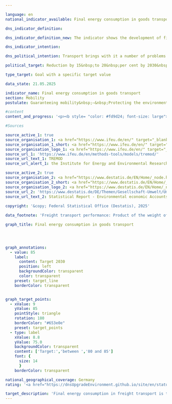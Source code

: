 ```yaml
---

language: en        
national_indicator_available: Final energy consumption in goods transport        

dns_indicator_definition:         

dns_indicator_definition_new: The indicator shows the development of final energy consumption for the domestic transport of goods by inland waterway, rail and road compared to the base year 2015.        

dns_indicator_intention:         

dns_political_intention: Transport brings with it a number of problems. For example, noise and air pollutants affect the quality of life, particularly in cities, and transport-related emissions contribute to climate change. The emission of harmful greenhouse gases (GHG) is closely linked to the energy consumed in transport.        

political_target: Reduction by 15&nbsp;to 20&nbsp;per cent by 2030&nbsp;compared to 2015        

type_target: Goal with a specific target value        

data_state: 21.05.2025        

indicator_name: Final energy consumption in goods transport        
section: Mobility        
postulate: Guaranteeing mobility&nbsp;–&nbsp;Protecting the environment        

#content         
content_and_progress: '<p><b style= "color: #fd9d24; font-size: large">11.2.a Final energy consumption in goods transport</b><br><br>This indicator represents the final energy consumption (FEC) attributable to the transport of goods. Final energy refers to the energy directly used in transport, such as petrol or diesel fuel. Transformation losses during fuel production as well as potential transmission losses are not taken into account. Data on domestic transport-related FEC originate from the Transport Emission Model (<abbr title="Transport Emission Model" tabindex="0">TREMOD</abbr>) database of the Institute for Energy and Environmental Research (<abbr title="Institute for Energy and Environmental Research" tabindex="0">ifeu</abbr>). <abbr title="Transport Emission Model" tabindex="0">TREMOD</abbr> is a model designed to assess transport emissions. Fuel consumption within Germany is recorded regardless of where refuelling takes place.<br><br>The same model also provides data on freight transport performance. Air freight is excluded due to its comparatively small share. Because the indicator is defined to cover only domestic FEC, the effects of increasing international interconnections of the German economy within the context of globalisation are inadequately reflected.<br><br>The politically established target for this indicator is to reduce final energy consumption in freight transport by 15&nbsp;% to 20&nbsp;% from 2005&nbsp;to 2030.<br><br>In addition to energy consumption, energy efficiency is also presented, defined as energy consumption per tonne-kilometre. The number of tonne-kilometres provides insight into how transport performance&nbsp;–&nbsp;that is, the amount of freight transported in tonnes multiplied by the distance travelled in kilometres&nbsp;–&nbsp;has changed.<br><br>In 2023, the FEC caused by freight transport amounted to 26.1&nbsp;%<sup>1</sup> of total final energy consumption in the transport sector.<br><br>In 2023, FEC in freight transport fell below the 2005&nbsp;level for the first time since 2013, showing a decline of 1.3&nbsp;%. Combined with an increase in freight transport performance of 94&nbsp;billion tonne-kilometres compared to 2005, this resulted in a significant efficiency improvement of 15.4&nbsp;% in 2023&nbsp;relative to 2005. If the recent trend continues, the minimum reduction target of 15&nbsp;% compared to 2005&nbsp;by 2030&nbsp;is likely to be narrowly achieved.<br><br>Road freight transport’s FEC in 2023&nbsp;was approximately at the 2005&nbsp;level (+0.3&nbsp;%). In contrast, energy consumption for freight transport by rail and inland waterways decreased substantially (–7.1&nbsp;% and –39.8&nbsp;%, respectively).<br><br>During the global financial and economic crisis in 2009, inflation-adjusted gross value added in the manufacturing sector declined sharply by almost 20&nbsp;%. This significant downturn particularly impacted the transport sector, which directly responds to fluctuations in goods production. The resulting lower utilisation of transport capacities explains the slight increase in average energy consumption per tonne-kilometre, despite the overall substantial decline in absolute energy consumption during the crisis years.<br><br>Following the crisis, the transport industry recovered rapidly. After freight performance in 2009&nbsp;nearly fell to the 2005&nbsp;level, it had already risen by 8.2&nbsp;% by 2010. By 2015, the pre-crisis level of 2008&nbsp;had been surpassed, and the increase continued with 12.8&nbsp;% growth until 2019&nbsp;compared to 2010. Since energy consumption during this period increased by only 8.5&nbsp;%, this resulted in an efficiency improvement of 3.8&nbsp;%. In the first year of the <abbr title="Coronavirus SARS-CoV-2" tabindex="0">COVID-19</abbr>&nbsp;pandemic, this trend reversed: energy consumption declined by 2.8&nbsp;% compared to 2019, and freight volume dropped by 3.8&nbsp;%. The impact of the pandemic on freight transport was thus less severe than in passenger transport (see Indicator 11.2.b). Overall, freight transport experienced a slight efficiency deterioration of 1.0&nbsp;%.<br><br><small><sup>1</sup> The sum of the shares of freight transport (Indicator 11.2.a) and passenger transport (Indicator 11.2.b) in total final energy consumption in transport does not equal 100&nbsp;%. This discrepancy is due to different delimitations of energy consumption in passenger and freight transport (domestic consumption; source: <abbr title="Transport Emission Model" tabindex="0">TREMOD</abbr>) and total final energy consumption in transport (domestic sales; source: AG Energiebilanzen).</small></p>'                

#Sources        

source_active_1: true
source_organisation_1: <a href="https://www.ifeu.de/en/" target="_blank" onclick="return confirm_alert('the Institute for Energy and Environmental Research', 'En')">Institute for Energy and Environmental Research</a>
source_organisation_1_short: <a href="https://www.ifeu.de/en/" target="_blank" onclick="return confirm_alert('the Institute for Energy and Environmental Research', 'En')">Institute for Energy and Environmental Research</a>
source_organisation_logo_1: <a href="https://www.ifeu.de/en/" target="_blank" onclick="return confirm_alert('the Institute for Energy and Environmental Research', 'En')"><img src="https://dnsTestEnvironment.github.io/dns-indicators/public/OrgImgEn/ifeu.png" alt="Institute for Energy and Environmental Research" title=" Click here to visit the homepage of the organizationInstitute for Energy and Environmental Research" style="height:60px; width:148px; border:transparent"/></a>
source_url_1: 'https://www.ifeu.de/en/methods-tools/models/tremod/'
source_url_text_1: TREMOD
source_url_alert_1: the Institute for Energy and Environmental Research

source_active_2: true
source_organisation_2: <a href="https://www.destatis.de/EN/Home/_node.html" target="_blank">Federal Statistical Office</a>
source_organisation_2_short: <a href="https://www.destatis.de/EN/Home/_node.html" target="_blank">Federal Statistical Office</a>
source_organisation_logo_2: <a href="https://www.destatis.de/EN/Home/_node.html" target="_blank"><img src="https://dnsTestEnvironment.github.io/dns-indicators/public/OrgImgEn/destatis.png" alt="Federal Statistical Office" title=" Click here to visit the homepage of the organizationFederal Statistical Office" style="height:60px; width:148px; border:transparent"/></a>
source_url_2: 'https://www.destatis.de/DE/Themen/Gesellschaft-Umwelt/Umwelt/UGR/verkehr-tourismus/_inhalt.html#sprg409790'
source_url_text_2: Statistical Report - Environmental economic Accounts (<abbr title="Environmental economic accounts" tabindex="0">UGR</abbr>) - Transport and environme (only available in German)
        
copyright: '&copy; Federal Statistical Office (Destatis), 2025'        

data_footnote: 'Freight transport performance: Product of the weight of the transported goods in tonnes (t) and the distance travelled in kilometres (km) during transport (generally only in Germany).'        

graph_title: Final energy consumption in goods transport        

        


graph_annotations:
  - value: 85
    label:
      content: Target 2030
      position: left
      backgroundColor: transparent
      color: transparent
    preset: target_line
    borderColor: transparent        


graph_target_points:
  - xValue: 9
    yValue: 85
    pointStyle: triangle
    rotation: 180
    borderColor: "#653e0e"
    preset: target_points
  - type: label
    xValue: 8.8
    yValue: 75.0
    backgroundColor: transparent
    content: ['Target:','between ','80 and 85']
    font: {
      size: 14
      }
    borderColor: transparent                

national_geographical_coverage: Germany        
rating: '<a href="https://dnsUpgradeEnvironment.github.io/site/en/status"><img src="https://sdg-indikatoren.de/public/Wettersymbole/Sonne.png" title="If the trend from 2023 had continued, the target value would have been reached or missed by less than 5% of the difference between the target value and the value at that time." alt="Weathersymbol: Sun"/></a>'        

target_description: 'Final energy consumption in freight transport is to be reduced to a maximum of 85&nbsp;per cent of the 2015&nbsp;level by 2030.<br><br>Based on the target formulation, for targets without an exact target value but with a target interval, the weakest target requirement (here: reduction to 85&nbsp;per cent of the 2015&nbsp;value) is regarded as the minimum politically defined target to be met. Indicator 11.2.a has developed in the desired direction on average over the last six years. If the trend continues, the minimum requirement of 85&nbsp;per cent will just be achieved. Indicator 11.2.a is rated as "Sun" for the year 2023.'        
---
```


